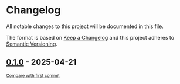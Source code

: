 # Changelog

All notable changes to this project will be documented in this file.

The format is based on [Keep a Changelog](http://keepachangelog.com/en/1.0.0/)
and this project adheres to [Semantic Versioning](http://semver.org/spec/v2.0.0.html).

<!-- insertion marker -->
## [0.1.0](https://github.com/tsypuk/aws-news/releases/tag/0.1.0) - 2025-04-21

<small>[Compare with first commit](https://github.com/tsypuk/aws-news/compare/3769bc24a97c00e1a52e158697cab84ee0c41a9a...0.1.0)</small>

